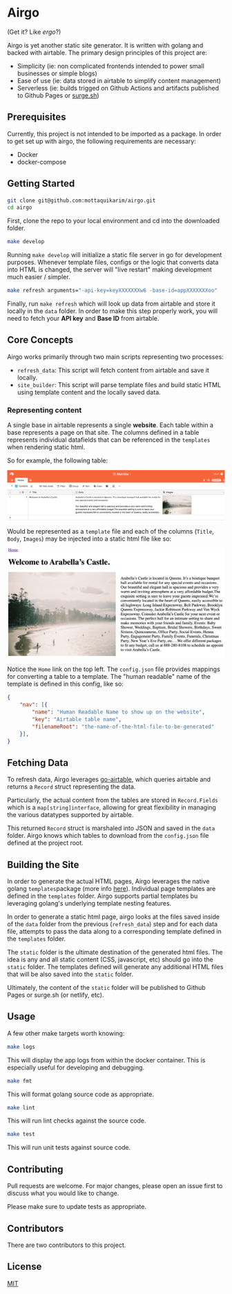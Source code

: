 # Airgo

(Get it? Like _ergo_?)

Airgo is yet another static site generator. It is written with golang and backed with airtable. The primary design principles of this project are:

* Simplicity (ie: non complicated frontends intended to power small businesses or simple blogs)
* Ease of use (ie: data stored in airtable to simplify content management)
* Serverless (ie: builds trigged on Github Actions and artifacts published to Github Pages or [surge.sh](https://surge.sh/))

## Prerequisites 

Currently, this project is not intended to be imported as a package. In order to get set up with airgo, the following requirements are necessary:

* Docker
* docker-compose

## Getting Started

```bash
git clone git@github.com:mottaquikarim/airgo.git
cd airgo
```

First, clone the repo to your local environment and cd into the downloaded folder.

```bash
make develop
```

Running `make develop` will initialize a static file server in go for development purposes. Whenever template files, configs or the logic that converts data into HTML is changed, the server will "live restart" making development much easier / simpler.

```bash
make refresh arguments="-api-key=keyXXXXXXXw6 -base-id=appXXXXXXXoo"
```

Finally, run `make refresh` which will look up data from airtable and store it locally in the `data` folder. In order to make this step properly work, you will need to fetch your **API key** and **Base ID** from airtable.


## Core Concepts

Airgo works primarily through two main scripts representing two processes:

* `refresh_data`: This script will fetch content from airtable and save it locally.
* `site_builder`: This script will parse template files and build static HTML using template content and the locally saved data.

### Representing content

A single base in airtable represents a single **website**. Each table within a base represents a page on that site. The columns defined in a table represents individual datafields that can be referenced in the `templates` when rendering static html.

So for example, the following table:

![airtable](assets/airtable-1.png)



Would be represented as a `template` file and each of the columns (`Title`, `Body`, `Images`) may be injected into a static html file like so:

![example](assets/example-1.png)

Notice the `Home` link on the top left. The `config.json` file provides mappings for converting a table to a template. The "human readable" name of the template is defined in this config, like so:

```json
{
	"nav": [{
		"name": "Human Readable Name to show up on the website",
		"key": "Airtable table name",
		"filenameRoot": "the-name-of-the-html-file-to-be-generated"
	}],
}
```

## Fetching Data

To refresh data, Airgo leverages [go-airtable](https://github.com/mottaquikarim/go-airtable), which queries airtable and returns a `Record` struct representing the data. 

Particularly, the actual content from the tables are stored in `Record.Fields` which is a `map[string]interface`, allowing for great flexibility in managing the various datatypes supported by airtable.

This returned `Record` struct is marshaled into JSON and saved in the `data` folder. Airgo knows which tables to download from the `config.json` file defined at the project root.

## Building the Site

In order to generate the actual HTML pages, Airgo leverages the native golang `templates`package (more info [here](https://golang.org/pkg/text/template/)). Individual page templates are defined in the `templates` folder. Airgo supports partial templates bu leveraging golang's underlying template nesting features.

In order to generate a static html page, airgo looks at the files saved inside of the `data` folder from the previous (`refresh_data`) step and for each data file, attempts to pass the data along to a corresponding template defined in the `templates` folder. 

The `static` folder is the ultimate destination of the generated html files. The idea is any and all static content (CSS, javascript, etc) should go into the `static` folder. The templates defined will generate any additional HTML files that will be also saved into the `static` folder.

Ultimately, the content of the `static` folder will be published to Github Pages or surge.sh (or netlify, etc). 

## Usage

A few other make targets worth knowing:

```bash
make logs
```

This will display the app logs from within the docker container. This is especially useful for developing and debugging.

```bash
make fmt
```

This will format golang source code as appropriate.

```bash
make lint
```

This will run lint checks against the source code.

```bash
make test
```

This will run unit tests against source code.

## Contributing
Pull requests are welcome. For major changes, please open an issue first to discuss what you would like to change.

Please make sure to update tests as appropriate.

## Contributors
There are two contributors to this project.

## License
[MIT](https://choosealicense.com/licenses/mit/)
